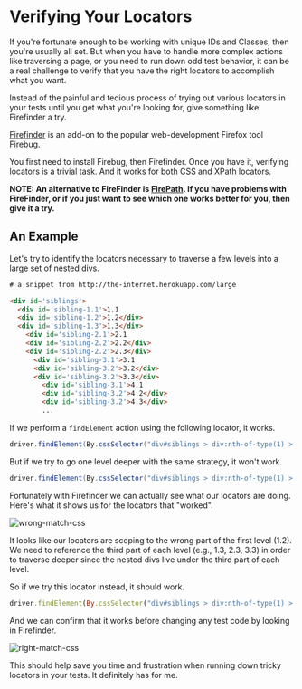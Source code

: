 # Verifying Your Locators

If you're fortunate enough to be working with unique IDs and Classes, then you're usually all set. But when you have to handle more complex actions like traversing a page, or you need to run down odd test behavior, it can be a real challenge to verify that you have the right locators to accomplish what you want.

Instead of the painful and tedious process of trying out various locators in your tests until you get what you're looking for, give something like Firefinder a try.

[Firefinder](https://addons.mozilla.org/en-US/firefox/addon/firefinder-for-firebug/) is an add-on to the popular web-development Firefox tool [Firebug](https://addons.mozilla.org/en-US/firefox/addon/firebug/).

You first need to install Firebug, then Firefinder. Once you have it, verifying locators is a trivial task. And it works for both CSS and XPath locators.

__NOTE: An alternative to FireFinder is [FirePath](https://addons.mozilla.org/en-US/firefox/addon/firepath/). If you have problems with FireFinder, or if you just want to see which one works better for you, then give it a try.__

## An Example

Let's try to identify the locators necessary to traverse a few levels into a large set of nested divs.

```html
# a snippet from http://the-internet.herokuapp.com/large

<div id='siblings'>
  <div id='sibling-1.1'>1.1
  <div id='sibling-1.2'>1.2</div>
  <div id='sibling-1.3'>1.3</div>
    <div id='sibling-2.1'>2.1
    <div id='sibling-2.2'>2.2</div>
    <div id='sibling-2.2'>2.3</div>
      <div id='sibling-3.1'>3.1
      <div id='sibling-3.2'>3.2</div>
      <div id='sibling-3.2'>3.3</div>
        <div id='sibling-3.1'>4.1
        <div id='sibling-3.2'>4.2</div>
        <div id='sibling-3.2'>4.3</div>
        ...
```

If we perform a `findElement` action using the following locator, it works.

```java
driver.findElement(By.cssSelector("div#siblings > div:nth-of-type(1) > div:nth-of-type(1)"));
```

But if we try to go one level deeper with the same strategy, it won't work.

```java
driver.findElement(By.cssSelector("div#siblings > div:nth-of-type(1) > div:nth-of-type(1) > div:nth-of-type(1)"));
```

Fortunately with Firefinder we can actually see what our locators are doing. Here's what it shows us for the locators that "worked".

![wrong-match-css](http://elementalselenium.com/img/firefinder/wrong-match-css.png)

It looks like our locators are scoping to the wrong part of the first level (1.2). We need to reference the third part of each level (e.g., 1.3, 2.3, 3.3) in order to traverse deeper since the nested divs live under the third part of each level.

So if we try this locator instead, it should work.

```ruby
driver.findElement(By.cssSelector("div#siblings > div:nth-of-type(1) > div:nth-of-type(3) > div:nth-of-type(3)"));
```

And we can confirm that it works before changing any test code by looking in Firefinder.

![right-match-css](http://elementalselenium.com/img/firefinder/right-match-css.png)

This should help save you time and frustration when running down tricky locators in your tests. It definitely has for me.
